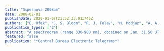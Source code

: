 ```yaml
---
title: "Supernova 2008am"
date: 2008-02-01
publishDate: 2020-01-09T21:52:33.011745Z
authors: ["E. Ofek", "J. S. Bloom", "R. J. Foley", "M. Modjaz", "A. A. Miller"]
publication_types: ["2"]
abstract: "A spectrogram (range 330-980 nm), obtained on Jan. 31.50 UT by E. Ofek (CIT) with the Palomar 5-m telescope (+ Double Beam Spectrograph), and another one obtained on Feb. 8.12 by J. S. Bloom, R. J. Foley, M. Modjaz, and A. A. Miller (UCB) with the 10-m Keck I telescope (+ LRIS), confirm the behavior described above; these spectra also exhibit narrow He I emission lines and weak, narrow absorption features corresponding to the Mg II 279.6- and 280.4-nm doublet. The He I lines are further confirmation that the object is a supernova and not an active galactic nucleus. The Mg II absorption sets the minimum redshift for the supernova at z = 0.234. The narrow [O II] 372.7-nm emission is more extended along the slit in the two-dimensional spectrogram (i.e., the extension is seen in the direction along the slit orthogonal to the dispersion) than is the supernova continuum, and it is offset as well; this indicates that 2008am is offset from its host galaxy and that the host light may contribute to the narrow emission features. Note that the redshift derived above implies a peak absolute magnitude of -22.1, which is comparable to that of 2006gy (cf. CBETs 644, 647, 648, 695), the second brightest supernova observed and a possible ``pair-instability'' supernova (Ofek et al. 2007, Ap.J. 659, 13; Smith et al. 2007, Ap.J. 666, 1116)."
featured: false
publication: "*Central Bureau Electronic Telegrams*"
---
```


